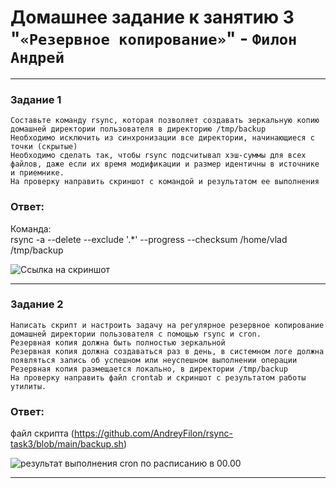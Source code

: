 # Домашнее задание к занятию 3 "`«Резервное копирование»`" - `Филон Андрей`

---

### Задание 1
    
    Составьте команду rsync, которая позволяет создавать зеркальную копию домашней директории пользователя в директорию /tmp/backup
    Необходимо исключить из синхронизации все директории, начинающиеся с точки (скрытые)
    Необходимо сделать так, чтобы rsync подсчитывал хэш-суммы для всех файлов, даже если их время модификации и размер идентичны в источнике и приемнике.
    На проверку направить скриншот с командой и результатом ее выполнения

### Ответ:  

Команда:  
rsync -a --delete --exclude '.*' --progress --checksum /home/vlad /tmp/backup

![Ссылка на скриншот](https://github.com/AndreyFilon/rsync-task3/blob/main/2.jpg)

---

### Задание 2
   
    Написать скрипт и настроить задачу на регулярное резервное копирование домашней директории пользователя с помощью rsync и cron.
    Резервная копия должна быть полностью зеркальной
    Резервная копия должна создаваться раз в день, в системном логе должна появляться запись об успешном или неуспешном выполнении операции
    Резервная копия размещается локально, в директории /tmp/backup
    На проверку направить файл crontab и скриншот с результатом работы утилиты.

### Ответ:

файл скрипта (https://github.com/AndreyFilon/rsync-task3/blob/main/backup.sh)

![результат выполнения cron по расписанию в 00.00](https://github.com/AndreyFilon/nginx-haproxy/blob/main/2.2%20haproxy-task2.cfg)


---

